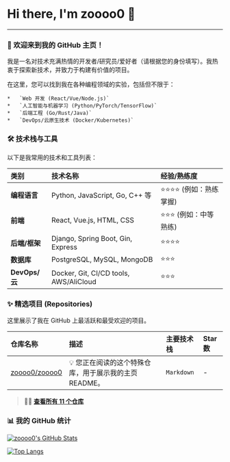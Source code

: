 # Hi there, I'm zoooo0 👋

---

### 🚀 欢迎来到我的 GitHub 主页！

我是一名对技术充满热情的开发者/研究员/爱好者（请根据您的身份填写）。我热衷于探索新技术，并致力于构建有价值的项目。

在这里，您可以找到我在各种编程领域的实验，包括但不限于：

    *   `Web 开发 (React/Vue/Node.js)`
    *   `人工智能与机器学习 (Python/PyTorch/TensorFlow)`
    *   `后端工程 (Go/Rust/Java)`
    *   `DevOps/云原生技术 (Docker/Kubernetes)`

### 🛠️ 技术栈与工具

以下是我常用的技术和工具列表：

| 类别 | 技术名称 | 经验/熟练度 |
| :--- | :--- | :--- |
| **编程语言** | Python, JavaScript, Go, C++ 等 | ⭐️⭐️⭐️⭐️ (例如：熟练掌握) |
| **前端** | React, Vue.js, HTML, CSS | ⭐️⭐️⭐️ (例如：中等熟练) |
| **后端/框架** | Django, Spring Boot, Gin, Express | ⭐️⭐️⭐️⭐️ |
| **数据库** | PostgreSQL, MySQL, MongoDB | ⭐️⭐️⭐️ |
| **DevOps/云** | Docker, Git, CI/CD tools, AWS/AliCloud | ⭐️⭐️⭐️ |

### ✨ 精选项目 (Repositories)

这里展示了我在 GitHub 上最活跃和最受欢迎的项目。

| 仓库名称 | 描述 | 主要技术栈 | Star数 |
| :--- | :--- | :--- | :--- |
| [zoooo0/zoooo0](https://github.com/zoooo0/zoooo0) | 💡 您正在阅读的这个特殊仓库，用于展示我的主页 README。 | `Markdown` | - |

> 👨‍💻 **[查看所有 11 个仓库](https://github.com/zoooo0?tab=repositories)**

### 📊 我的 GitHub 统计

[![zoooo0's GitHub Stats](https://github-readme-stats.vercel.app/api?username=zoooo0&show_icons=true&theme=default)](https://github.com/anuraghazra/github-readme-stats)

[![Top Langs](https://github-readme-stats.vercel.app/api/top-langs/?username=zoooo0&layout=compact&theme=default)](https://github.com/anuraghazra/github-readme-stats)
